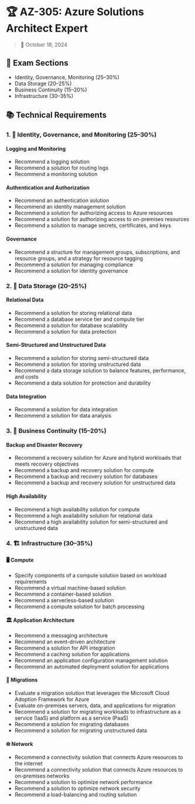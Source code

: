# 🏆 AZ-305: Azure Solutions Architect Expert

> 📅 October 18, 2024

## 🎯 Exam Sections
- Identity, Governance, Monitoring (25–30%)
- Data Storage (20–25%)
- Business Continuity (15–20%)
- Infrastructure (30–35%)

## 📚 Technical Requirements

### 1. 🔐 Identity, Governance, and Monitoring (25–30%)

#### Logging and Monitoring
- Recommend a logging solution
- Recommend a solution for routing logs
- Recommend a monitoring solution

#### Authentication and Authorization
- Recommend an authentication solution
- Recommend an identity management solution
- Recommend a solution for authorizing access to Azure resources
- Recommend a solution for authorizing access to on-premises resources
- Recommend a solution to manage secrets, certificates, and keys

#### Governance
- Recommend a structure for management groups, subscriptions, and resource groups, and a strategy for resource tagging
- Recommend a solution for managing compliance
- Recommend a solution for identity governance

### 2. 💾 Data Storage (20–25%)

#### Relational Data
- Recommend a solution for storing relational data
- Recommend a database service tier and compute tier
- Recommend a solution for database scalability
- Recommend a solution for data protection

#### Semi-Structured and Unstructured Data
- Recommend a solution for storing semi-structured data
- Recommend a solution for storing unstructured data
- Recommend a data storage solution to balance features, performance, and costs
- Recommend a data solution for protection and durability

#### Data Integration
- Recommend a solution for data integration
- Recommend a solution for data analysis

### 3. 🔄 Business Continuity (15–20%)

#### Backup and Disaster Recovery
- Recommend a recovery solution for Azure and hybrid workloads that meets recovery objectives
- Recommend a backup and recovery solution for compute
- Recommend a backup and recovery solution for databases
- Recommend a backup and recovery solution for unstructured data

#### High Availability
- Recommend a high availability solution for compute
- Recommend a high availability solution for relational data
- Recommend a high availability solution for semi-structured and unstructured data

### 4. 🏗️ Infrastructure (30–35%)

#### 🖥️ Compute
- Specify components of a compute solution based on workload requirements
- Recommend a virtual machine-based solution
- Recommend a container-based solution
- Recommend a serverless-based solution
- Recommend a compute solution for batch processing

#### 🏛️ Application Architecture
- Recommend a messaging architecture
- Recommend an event-driven architecture
- Recommend a solution for API integration
- Recommend a caching solution for applications
- Recommend an application configuration management solution
- Recommend an automated deployment solution for applications

#### 🚀 Migrations
- Evaluate a migration solution that leverages the Microsoft Cloud Adoption Framework for Azure
- Evaluate on-premises servers, data, and applications for migration
- Recommend a solution for migrating workloads to infrastructure as a service (IaaS) and platform as a service (PaaS)
- Recommend a solution for migrating databases
- Recommend a solution for migrating unstructured data

#### 🌐 Network
- Recommend a connectivity solution that connects Azure resources to the internet
- Recommend a connectivity solution that connects Azure resources to on-premises networks
- Recommend a solution to optimize network performance
- Recommend a solution to optimize network security
- Recommend a load-balancing and routing solution